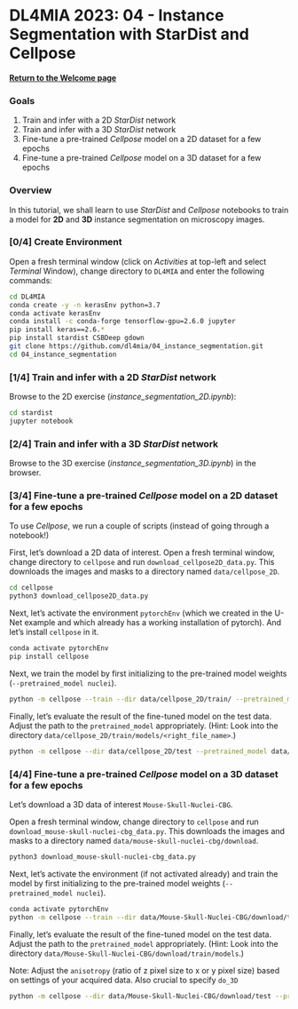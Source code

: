 # DL4MIA 2023: 04 - Instance Segmentation with StarDist and Cellpose

**[Return to the Welcome page](https://tinyurl.com/33y2b2hk)**

### Goals

1. Train and infer with a 2D *StarDist* network
2. Train and infer with a 3D *StarDist* network
3. Fine-tune a pre-trained *Cellpose* model on a 2D dataset for a few epochs
4. Fine-tune a pre-trained *Cellpose* model on a 3D dataset for a few epochs

### Overview

In this tutorial, we shall learn to use *StarDist* and *Cellpose* notebooks to train a model for **2D** and **3D** instance segmentation on microscopy images.

### [0/4] Create Environment

Open a fresh terminal window (click on *Activities* at top-left and select *Terminal* Window), change directory to `DL4MIA` and enter the following commands:

```bash
cd DL4MIA
conda create -y -n kerasEnv python=3.7
conda activate kerasEnv
conda install -c conda-forge tensorflow-gpu=2.6.0 jupyter
pip install keras==2.6.* 
pip install stardist CSBDeep gdown
git clone https://github.com/dl4mia/04_instance_segmentation.git
cd 04_instance_segmentation
```

### [1/4] Train and infer with a 2D *StarDist* network

Browse to the 2D exercise (*instance_segmentation_2D.ipynb*):

```bash
cd stardist
jupyter notebook
```

### [2/4] Train and infer with a 3D *StarDist* network

Browse to the 3D exercise (*instance_segmentation_3D.ipynb*) in the browser.

### [3/4] Fine-tune a pre-trained *Cellpose* model on a 2D dataset for a few epochs

To use *Cellpose*, we run a couple of scripts (instead of going through a notebook!)

First, let’s download a 2D data of interest. Open a fresh terminal window, change directory to `cellpose` and run `download_cellpose2D_data.py`. This downloads the images and masks to a directory named `data/cellpose_2D`.

```bash
cd cellpose
python3 download_cellpose2D_data.py
```

Next, let’s activate the environment `pytorchEnv` (which we created in the U-Net example and which already has a working installation of pytorch). And let’s install `cellpose` in it.

```bash
conda activate pytorchEnv
pip install cellpose
```

Next, we train the model by first initializing to the pre-trained model weights (`--pretrained_model nuclei`).

```bash
python -m cellpose --train --dir data/cellpose_2D/train/ --pretrained_model nuclei --n_epochs 10 --img_filter _img --mask_filter _masks --use_gpu --verbose
```

Finally, let’s evaluate the result of the fine-tuned model on the test data. Adjust the path to the `pretrained_model` appropriately. (Hint: Look into the directory `data/cellpose_2D/train/models/<right_file_name>`.)

```bash
python -m cellpose --dir data/cellpose_2D/test --pretrained_model data/cellpose_2D/train/models/<right_file_name> --save_tif --use_gpu --verbose  --img_filter _img  --mask_filter _masks
```

### [4/4] Fine-tune a pre-trained *Cellpose* model on a 3D dataset for a few epochs

Let’s download a 3D data of interest `Mouse-Skull-Nuclei-CBG`.

Open a fresh terminal window, change directory to `cellpose` and run `download_mouse-skull-nuclei-cbg_data.py`. This downloads the images and masks to a directory named `data/mouse-skull-nuclei-cbg/download`.

```bash
python3 download_mouse-skull-nuclei-cbg_data.py
```

Next, let’s activate the environment (if not activated already) and train the model by first initializing to the pre-trained model weights (`--pretrained_model nuclei`).

```bash
conda activate pytorchEnv
python -m cellpose --train --dir data/Mouse-Skull-Nuclei-CBG/download/train/ --pretrained_model nuclei --n_epochs 25 --img_filter _im --mask_filter _ma --use_gpu --verbose
```

Finally, let’s evaluate the result of the fine-tuned model on the test data. Adjust the path to the `pretrained_model` appropriately. (Hint: Look into the directory `data/Mouse-Skull-Nuclei-CBG/download/train/models`.)

Note: Adjust the `anisotropy` (ratio of z pixel size to x or y pixel size) based on settings of your acquired data. Also crucial to specify `do_3D`

```bash
python -m cellpose --dir data/Mouse-Skull-Nuclei-CBG/download/test --pretrained_model data/Mouse-Skull-Nuclei-CBG/download/train/models/cellpose_residual_on_style_on_concatenation_off_train_2022_07_17_13_22_14.311969 --save_tif --use_gpu --verbose  --img_filter _im  --mask_filter _ma --do_3D --anisotropy 2.7397
```
